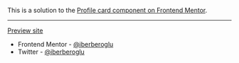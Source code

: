 This is a solution to the [Profile card component on Frontend Mentor](https://www.frontendmentor.io/challenges/workit-landing-page-2fYnyle5lu).

<hr>

[Preview site](https://iberberoglu-workit-landing-page.vercel.app/)

- Frontend Mentor - [@iberberoglu](https://www.frontendmentor.io/profile/iberberoglu)
- Twitter - [@iberberoglu](https://www.twitter.com/iberberoglu)
